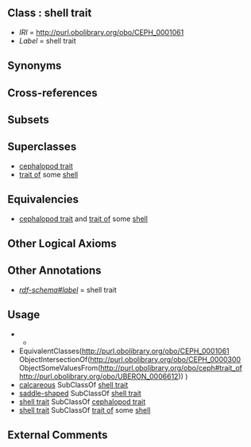 
## Class : shell trait

 * *IRI* = http://purl.obolibrary.org/obo/CEPH_0001061
 * *Label* = shell trait

## Synonyms


## Cross-references


## Subsets


## Superclasses

 * [cephalopod trait](../../CEPH/00/CEPH_0000300.md)
 * [trait of](../../ceph#trait/of/ceph#trait_of.md) some [shell](../../UBERON/12/UBERON_0006612.md)

## Equivalencies

 * [cephalopod trait](../../CEPH/00/CEPH_0000300.md) and [trait of](../../ceph#trait/of/ceph#trait_of.md) some [shell](../../UBERON/12/UBERON_0006612.md)

## Other Logical Axioms


## Other Annotations

 * *[rdf-schema#label](../../el/rdf-schema#label.md)* = shell trait

## Usage

 * -
 * EquivalentClasses(<http://purl.obolibrary.org/obo/CEPH_0001061> ObjectIntersectionOf(<http://purl.obolibrary.org/obo/CEPH_0000300> ObjectSomeValuesFrom(<http://purl.obolibrary.org/obo/ceph#trait_of> <http://purl.obolibrary.org/obo/UBERON_0006612>)) )
 * [calcareous](../../CEPH/47/CEPH_0000047.md) SubClassOf [shell trait](../../CEPH/61/CEPH_0001061.md)
 * [saddle-shaped](../../CEPH/19/CEPH_0000219.md) SubClassOf [shell trait](../../CEPH/61/CEPH_0001061.md)
 * [shell trait](../../CEPH/61/CEPH_0001061.md) SubClassOf [cephalopod trait](../../CEPH/00/CEPH_0000300.md)
 * [shell trait](../../CEPH/61/CEPH_0001061.md) SubClassOf [trait of](../../ceph#trait/of/ceph#trait_of.md) some [shell](../../UBERON/12/UBERON_0006612.md)

## External Comments

